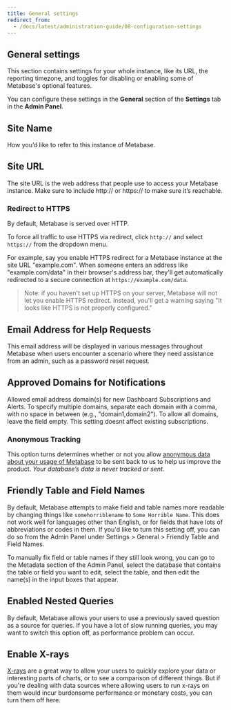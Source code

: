 ```yaml
---
title: General settings
redirect_from:
  - /docs/latest/administration-guide/08-configuration-settings
---
```


## General settings

This section contains settings for your whole instance, like its URL, the reporting timezone, and toggles for disabling or enabling some of Metabase's optional features.

You can configure these settings in the **General** section of the **Settings** tab in the **Admin Panel**.

## Site Name

How you’d like to refer to this instance of Metabase.

## Site URL

The site URL is the web address that people use to access your Metabase instance. Make sure to include http:// or https:// to make sure it’s reachable.

### Redirect to HTTPS

By default, Metabase is served over HTTP.

To force all traffic to use HTTPS via redirect, click `http://` and select `https://` from the dropdown menu.

For example, say you enable HTTPS redirect for a Metabase instance at the site URL "example.com". When someone enters an address like "example.com/data" in their browser's address bar, they'll get automatically redirected to a secure connection at `https://example.com/data`.

> Note: if you haven't set up HTTPS on your server, Metabase will not let you enable HTTPS redirect. Instead, you'll get a warning saying "It looks like HTTPS is not properly configured."

## Email Address for Help Requests

This email address will be displayed in various messages throughout Metabase when users encounter a scenario where they need assistance from an admin, such as a password reset request.

## Approved Domains for Notifications

Allowed email address domain(s) for new Dashboard Subscriptions and Alerts. To specify multiple domains, separate each domain with a comma, with no space in between (e.g., "domain1,domain2"). To allow all domains, leave the field empty. This setting doesnt affect existing subscriptions.

### Anonymous Tracking

This option turns determines whether or not you allow [anonymous data about your usage of Metabase](../installation-and-operation/information-collection.md) to be sent back to us to help us improve the product. _Your database’s data is never tracked or sent_.

## Friendly Table and Field Names

By default, Metabase attempts to make field and table names more readable by changing things like `somehorriblename` to `Some Horrible Name`. This does not work well for languages other than English, or for fields that have lots of abbreviations or codes in them. If you'd like to turn this setting off, you can do so from the Admin Panel under Settings > General > Friendly Table and Field Names.

To manually fix field or table names if they still look wrong, you can go to the Metadata section of the Admin Panel, select the database that contains the table or field you want to edit, select the table, and then edit the name(s) in the input boxes that appear.

## Enabled Nested Queries

By default, Metabase allows your users to use a previously saved question as a source for queries. If you have a lot of slow running queries, you may want to switch this option off, as performance problem can occur.

## Enable X-rays

[X-rays](../exploration-and-organization/x-rays.md) are a great way to allow your users to quickly explore your data or interesting parts of charts, or to see a comparison of different things. But if you're dealing with data sources where allowing users to run x-rays on them would incur burdonsome performance or monetary costs, you can turn them off here.
